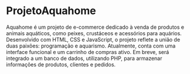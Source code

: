 # ProjetoAquahome
 Aquahome é um projeto de e-commerce dedicado à venda de produtos e animais aquáticos, como peixes, crustáceos e acessórios para aquários. Desenvolvido com HTML, CSS e JavaScript, o projeto reflete a união de duas paixões: programação e aquarismo. Atualmente, conta com uma interface funcional e um carrinho de compras ativo. Em breve, será integrado a um banco de dados, utilizando PHP, para armazenar informações de produtos, clientes e pedidos.
